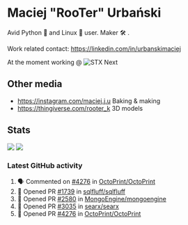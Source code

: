 # Maciej "RooTer" Urbański

Avid Python 🐍 and Linux 🐧 user.
Maker 🛠 .

Work related contact: https://linkedin.com/in/urbanskimaciej

At the moment working @ ![STX Next](https://www.stxnext.com/hubfs/stxnext_web_claim_gradient-1.svg)

## Other media

* https://instagram.com/maciej.j.u Baking & making
* https://thingiverse.com/rooter_k 3D models

## Stats

![](https://github-readme-stats.vercel.app/api?username=rooterkyberian&hide_title=true&show_icons=true&count_private=true&theme=graywhite)
![](https://komarev.com/ghpvc/?username=rooterkyberian&color=lightgray&style=flat-square)

### Latest GitHub activity
<!--START_SECTION:activity-->
1. 🗣 Commented on [#4276](https://github.com/OctoPrint/OctoPrint/issues/4276) in [OctoPrint/OctoPrint](https://github.com/OctoPrint/OctoPrint)
2. 💪 Opened PR [#1739](https://github.com/sqlfluff/sqlfluff/pull/1739) in [sqlfluff/sqlfluff](https://github.com/sqlfluff/sqlfluff)
3. 💪 Opened PR [#2580](https://github.com/MongoEngine/mongoengine/pull/2580) in [MongoEngine/mongoengine](https://github.com/MongoEngine/mongoengine)
4. 💪 Opened PR [#3035](https://github.com/searx/searx/pull/3035) in [searx/searx](https://github.com/searx/searx)
5. 💪 Opened PR [#4276](https://github.com/OctoPrint/OctoPrint/pull/4276) in [OctoPrint/OctoPrint](https://github.com/OctoPrint/OctoPrint)
<!--END_SECTION:activity-->
